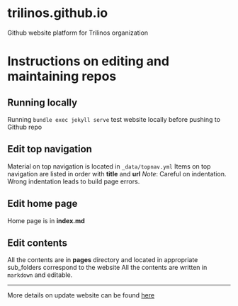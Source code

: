 # trilinos.github.io

Github website platform for Trilinos organization


# Instructions on editing and maintaining repos

## Running locally

Running `bundle exec jekyll serve` test website locally before pushing to Github repo

## Edit top navigation

Material on top navigation is located in `_data/topnav.yml`
Items on top navigation are listed in order with **title** and **url**
_Note_: Careful on indentation. Wrong indentation leads to build page errors.

## Edit home page

Home page is in **index.md**

## Edit contents

All the contents are in **pages** directory and located in appropriate sub_folders correspond to the website
All the contents are written in `markdown` and editable.

___

More details on update website can be found [here](https://cse-software.github.io/Howto/TrilinosMaintenance.html) 

 


